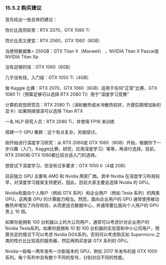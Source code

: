 

### 15.5.2 购买建议
首先给出一些总体的建议：

性价比高但较贵：RTX 2070，GTX 1080 Ti

性价比高又便宜：RTX 2060，GTX 1060（6GB）

当使用数据集> 250GB：GTX Titan X（Maxwell） ，NVIDIA Titan X Pascal或 NVIDIA Titan Xp

没有足够的钱：GTX 1060（6GB）

几乎没有钱，入门级：GTX 1050 Ti（4GB）

做 Kaggle 比赛：RTX 2070、GTX 1060（6GB）适用于任何“正常”比赛，GTX 1080 Ti（预算足够可以选择 RTX 2080 Ti）用于“深度学习竞赛”

计算机视觉研究员：RTX 2080 Ti（涡轮散热或水冷散热较好，方便后期增加新的显卡）如果网络很深可以选择 Titan RTX

一名 NLP 研究人员：RTX 2080 Ti，并使用 FP16 来训练

搭建一个 GPU 集群：这个有点复杂，另做探讨。

刚开始进行深度学习研究：从 RTX 2060或 GTX 1060（6GB）开始，根据你下一步兴趣（入门，Kaggle比赛，研究，应用深度学习）等等，再进行选择。目前，RTX 2060和 GTX 1060都比较合适入门的选择。

想尝试下深度学习，但没有过多要求：GTX 1050 ti（4或 2GB）

目前独立 GPU 主要有 AMD 和 Nvidia 两家厂商。其中 Nvidia 在深度学习布局较早，对深度学习框架支持更好。因此，目前大家主要会选择 Nvidia 的 GPU。

Nvidia有面向个人用户（例如 GTX 系列）和企业用户（例如 Tesla 系列）的两类 GPU。这两类 GPU 的计算能力相当。然而，面向企业用户的 GPU 通常使用被动散热并增加了内存校验，从而更适合数据中心，并通常要比面向个人用户的 GPU 贵上 10 倍。

如果你是拥有 100 台机器以上的大公司用户，通常可以考虑针对企业用户的 Nvidia Tesla系列。如果你是拥有 10 到 100 台机器的实验室和中小公司用户，预算充足的情况下可以考虑 Nvidia DGX系列，否则可以考虑购买如 Supermicro 之类的性价比比较高的服务器，然后再购买安装 GTX 系列的 GPU。

Nvidia一般每一两年发布一次新版本的 GPU，例如 2017 年发布的是 GTX 1000系列。每个系列中会有数个不同的型号，分别对应不同的性能。

